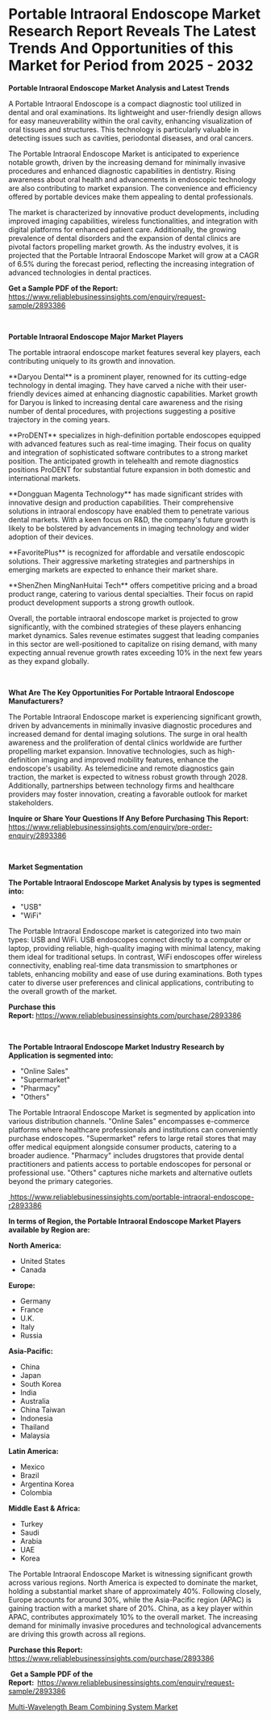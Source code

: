 <p><h1>Portable Intraoral Endoscope Market Research Report Reveals The Latest Trends And Opportunities of this Market for Period from 2025 - 2032</h1></p><p><strong>Portable Intraoral Endoscope Market Analysis and Latest Trends</strong></p>
<p><p>A Portable Intraoral Endoscope is a compact diagnostic tool utilized in dental and oral examinations. Its lightweight and user-friendly design allows for easy maneuverability within the oral cavity, enhancing visualization of oral tissues and structures. This technology is particularly valuable in detecting issues such as cavities, periodontal diseases, and oral cancers.</p><p>The Portable Intraoral Endoscope Market is anticipated to experience notable growth, driven by the increasing demand for minimally invasive procedures and enhanced diagnostic capabilities in dentistry. Rising awareness about oral health and advancements in endoscopic technology are also contributing to market expansion. The convenience and efficiency offered by portable devices make them appealing to dental professionals.</p><p>The market is characterized by innovative product developments, including improved imaging capabilities, wireless functionalities, and integration with digital platforms for enhanced patient care. Additionally, the growing prevalence of dental disorders and the expansion of dental clinics are pivotal factors propelling market growth. As the industry evolves, it is projected that the Portable Intraoral Endoscope Market will grow at a CAGR of 6.5% during the forecast period, reflecting the increasing integration of advanced technologies in dental practices.</p></p>
<p><strong>Get a Sample PDF of the Report:&nbsp;</strong> <a href="https://www.reliablebusinessinsights.com/enquiry/request-sample/2893386?utm_campaign=3273&utm_medium=2&utm_source=Github&utm_content=ia&utm_term=15032025&utm_id=portable-intraoral-endoscope">https://www.reliablebusinessinsights.com/enquiry/request-sample/2893386</a></p>
<p>&nbsp;</p>
<p><strong>Portable Intraoral Endoscope Major Market Players</strong></p>
<p><p>The portable intraoral endoscope market features several key players, each contributing uniquely to its growth and innovation. </p><p>**Daryou Dental** is a prominent player, renowned for its cutting-edge technology in dental imaging. They have carved a niche with their user-friendly devices aimed at enhancing diagnostic capabilities. Market growth for Daryou is linked to increasing dental care awareness and the rising number of dental procedures, with projections suggesting a positive trajectory in the coming years.</p><p>**ProDENT** specializes in high-definition portable endoscopes equipped with advanced features such as real-time imaging. Their focus on quality and integration of sophisticated software contributes to a strong market position. The anticipated growth in telehealth and remote diagnostics positions ProDENT for substantial future expansion in both domestic and international markets.</p><p>**Dongguan Magenta Technology** has made significant strides with innovative design and production capabilities. Their comprehensive solutions in intraoral endoscopy have enabled them to penetrate various dental markets. With a keen focus on R&D, the company's future growth is likely to be bolstered by advancements in imaging technology and wider adoption of their devices.</p><p>**FavoritePlus** is recognized for affordable and versatile endoscopic solutions. Their aggressive marketing strategies and partnerships in emerging markets are expected to enhance their market share. </p><p>**ShenZhen MingNanHuitai Tech** offers competitive pricing and a broad product range, catering to various dental specialties. Their focus on rapid product development supports a strong growth outlook.</p><p>Overall, the portable intraoral endoscope market is projected to grow significantly, with the combined strategies of these players enhancing market dynamics. Sales revenue estimates suggest that leading companies in this sector are well-positioned to capitalize on rising demand, with many expecting annual revenue growth rates exceeding 10% in the next few years as they expand globally.</p></p>
<p>&nbsp;</p>
<p><strong>What Are The Key Opportunities For Portable Intraoral Endoscope Manufacturers?</strong></p>
<p><p>The Portable Intraoral Endoscope market is experiencing significant growth, driven by advancements in minimally invasive diagnostic procedures and increased demand for dental imaging solutions. The surge in oral health awareness and the proliferation of dental clinics worldwide are further propelling market expansion. Innovative technologies, such as high-definition imaging and improved mobility features, enhance the endoscope's usability. As telemedicine and remote diagnostics gain traction, the market is expected to witness robust growth through 2028. Additionally, partnerships between technology firms and healthcare providers may foster innovation, creating a favorable outlook for market stakeholders.</p></p>
<p><strong>Inquire or Share Your Questions If Any Before Purchasing This Report:</strong> <a href="https://www.reliablebusinessinsights.com/enquiry/pre-order-enquiry/2893386?utm_campaign=3273&utm_medium=2&utm_source=Github&utm_content=ia&utm_term=15032025&utm_id=portable-intraoral-endoscope">https://www.reliablebusinessinsights.com/enquiry/pre-order-enquiry/2893386</a></p>
<p>&nbsp;</p>
<p><strong>Market Segmentation</strong></p>
<p><strong>The Portable Intraoral Endoscope Market Analysis by types is segmented into:</strong></p>
<p><ul><li>"USB"</li><li>"WiFi"</li></ul></p>
<p><p>The Portable Intraoral Endoscope market is categorized into two main types: USB and WiFi. USB endoscopes connect directly to a computer or laptop, providing reliable, high-quality imaging with minimal latency, making them ideal for traditional setups. In contrast, WiFi endoscopes offer wireless connectivity, enabling real-time data transmission to smartphones or tablets, enhancing mobility and ease of use during examinations. Both types cater to diverse user preferences and clinical applications, contributing to the overall growth of the market.</p></p>
<p><strong>Purchase this Report:&nbsp;</strong><a href="https://www.reliablebusinessinsights.com/purchase/2893386?utm_campaign=3273&utm_medium=2&utm_source=Github&utm_content=ia&utm_term=15032025&utm_id=portable-intraoral-endoscope">https://www.reliablebusinessinsights.com/purchase/2893386</a></p>
<p>&nbsp;</p>
<p><strong>The Portable Intraoral Endoscope Market Industry Research by Application is segmented into:</strong></p>
<p><ul><li>"Online Sales"</li><li>"Supermarket"</li><li>"Pharmacy"</li><li>"Others"</li></ul></p>
<p><p>The Portable Intraoral Endoscope Market is segmented by application into various distribution channels. "Online Sales" encompasses e-commerce platforms where healthcare professionals and institutions can conveniently purchase endoscopes. "Supermarket" refers to large retail stores that may offer medical equipment alongside consumer products, catering to a broader audience. "Pharmacy" includes drugstores that provide dental practitioners and patients access to portable endoscopes for personal or professional use. "Others" captures niche markets and alternative outlets beyond the primary categories.</p></p>
<p><a href="https://www.reliablebusinessinsights.com/portable-intraoral-endoscope-r2893386?utm_campaign=3273&utm_medium=2&utm_source=Github&utm_content=ia&utm_term=15032025&utm_id=portable-intraoral-endoscope">&nbsp;https://www.reliablebusinessinsights.com/portable-intraoral-endoscope-r2893386</a></p>
<p><strong>In terms of Region, the Portable Intraoral Endoscope Market Players available by Region are:</strong></p>
<p>
    <p> <strong> North America: </strong>
        <ul>
            <li>United States</li>
            <li>Canada</li>
        </ul>
        </p> 
    <p> <strong> Europe: </strong>
        <ul>
            <li>Germany</li>
            <li>France</li>
            <li>U.K.</li>
            <li>Italy</li>
            <li>Russia</li>
        </ul>
        </p> 
    <p> <strong> Asia-Pacific: </strong>
        <ul>
            <li>China</li>
            <li>Japan</li>
            <li>South Korea</li>
            <li>India</li>
            <li>Australia</li>
            <li>China Taiwan</li>
            <li>Indonesia</li>
            <li>Thailand</li>
            <li>Malaysia</li>
        </ul>
        </p> 
    <p> <strong> Latin America: </strong>
        <ul>
            <li>Mexico</li>
            <li>Brazil</li>
            <li>Argentina Korea</li>
            <li>Colombia</li>
        </ul>
        </p> 
    <p> <strong> Middle East & Africa: </strong>
        <ul>
            <li>Turkey</li>
            <li>Saudi</li>
            <li>Arabia</li>
            <li>UAE</li>
            <li>Korea</li>
        </ul>
    </p>
    </p>
<p><p>The Portable Intraoral Endoscope Market is witnessing significant growth across various regions. North America is expected to dominate the market, holding a substantial market share of approximately 40%. Following closely, Europe accounts for around 30%, while the Asia-Pacific region (APAC) is gaining traction with a market share of 20%. China, as a key player within APAC, contributes approximately 10% to the overall market. The increasing demand for minimally invasive procedures and technological advancements are driving this growth across all regions.</p></p>
<p><strong>Purchase this Report: </strong><a href="https://www.reliablebusinessinsights.com/purchase/2893386?utm_campaign=3273&utm_medium=2&utm_source=Github&utm_content=ia&utm_term=15032025&utm_id=portable-intraoral-endoscope">https://www.reliablebusinessinsights.com/purchase/2893386</a></p>
<p>&nbsp;<strong>Get a Sample PDF of the Report:&nbsp;&nbsp;</strong><a href="https://www.reliablebusinessinsights.com/enquiry/request-sample/2893386?utm_campaign=3273&utm_medium=2&utm_source=Github&utm_content=ia&utm_term=15032025&utm_id=portable-intraoral-endoscope">https://www.reliablebusinessinsights.com/enquiry/request-sample/2893386</a></p>
<p><strong></strong></p>
<p><p><a href="https://github.com/jolinolooman/Market-Research-Report-List-1/blob/main/multi-wavelength-beam-combining-system-market.md?utm_campaign=3273&utm_medium=2&utm_source=Github&utm_content=ia&utm_term=15032025&utm_id=portable-intraoral-endoscope">Multi-Wavelength Beam Combining System Market</a></p></p>